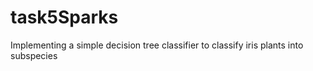 # task5Sparks
Implementing a simple decision tree classifier to classify iris plants into subspecies
